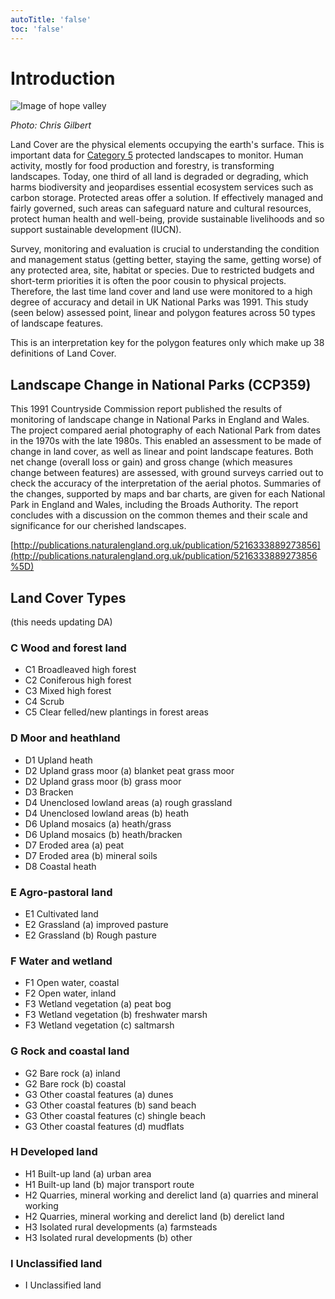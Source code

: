 ```yaml
---
autoTitle: 'false'
toc: 'false'
---
```


# Introduction

![Image of hope valley](https://report-publishing/media/interpretation-key/hopevalley.jpg)

_Photo: Chris Gilbert_

Land Cover are the physical elements occupying the earth's surface. This is important data for [Category 5](https://www.iucn.org/resources/publication/management-guidelines-iucn-category-v-protected-areas-protected) protected landscapes to monitor. Human activity, mostly for food production and forestry, is transforming landscapes. Today, one third of all land is degraded or degrading, which harms biodiversity and jeopardises essential ecosystem services such as carbon storage. Protected areas offer a solution. If effectively managed and fairly governed, such areas can safeguard nature and cultural resources, protect human health and well-being, provide sustainable livelihoods and so support sustainable development (IUCN).

Survey, monitoring and evaluation is crucial to understanding the condition and management status (getting better, staying the same, getting worse) of any protected area, site, habitat or species. Due to restricted budgets and short-term priorities it is often the poor cousin to physical projects. Therefore, the last time land cover and land use were monitored to a high degree of accuracy and detail in UK National Parks was 1991. This study (seen below) assessed point, linear and polygon features across 50 types of landscape features.

This is an interpretation key for the polygon features only which make up 38 definitions of Land Cover.

## Landscape Change in National Parks (CCP359)

This 1991 Countryside Commission report published the results of monitoring of landscape change in National Parks in England and Wales. The project compared aerial photography of each National Park from dates in the 1970s with the late 1980s. This enabled an assessment to be made of change in land cover, as well as linear and point landscape features. Both net change (overall loss or gain) and gross change (which measures change between features) are assessed, with ground surveys carried out to check the accuracy of the interpretation of the aerial photos. Summaries of the changes, supported by maps and bar charts, are given for each National Park in England and Wales, including the Broads Authority. The report concludes with a discussion on the common themes and their scale and significance for our cherished landscapes.

[http://publications.naturalengland.org.uk/publication/5216333889273856](http://publications.naturalengland.org.uk/publication/5216333889273856%5D)

## Land Cover Types

(this needs updating DA)

### C Wood and forest land

*   C1 Broadleaved high forest
*   C2 Coniferous high forest
*   C3 Mixed high forest
*   C4 Scrub
*   C5 Clear felled/new plantings in forest areas

### D Moor and heathland

*   D1 Upland heath
*   D2 Upland grass moor (a) blanket peat grass moor
*   D2 Upland grass moor (b) grass moor
*   D3 Bracken
*   D4 Unenclosed lowland areas (a) rough grassland
*   D4 Unenclosed lowland areas (b) heath
*   D6 Upland mosaics (a) heath/grass
*   D6 Upland mosaics (b) heath/bracken
*   D7 Eroded area (a) peat
*   D7 Eroded area (b) mineral soils
*   D8 Coastal heath

### E Agro-pastoral land

*   E1 Cultivated land
*   E2 Grassland (a) improved pasture
*   E2 Grassland (b) Rough pasture

### F Water and wetland

*   F1 Open water, coastal
*   F2 Open water, inland
*   F3 Wetland vegetation (a) peat bog
*   F3 Wetland vegetation (b) freshwater marsh
*   F3 Wetland vegetation (c) saltmarsh

### G Rock and coastal land

*   G2 Bare rock (a) inland
*   G2 Bare rock (b) coastal
*   G3 Other coastal features (a) dunes
*   G3 Other coastal features (b) sand beach
*   G3 Other coastal features (c) shingle beach
*   G3 Other coastal features (d) mudflats

### H Developed land

*   H1 Built-up land (a) urban area
*   H1 Built-up land (b) major transport route
*   H2 Quarries, mineral working and derelict land (a) quarries and mineral working
*   H2 Quarries, mineral working and derelict land (b) derelict land
*   H3 Isolated rural developments (a) farmsteads
*   H3 Isolated rural developments (b) other

### I Unclassified land

*   I Unclassified land